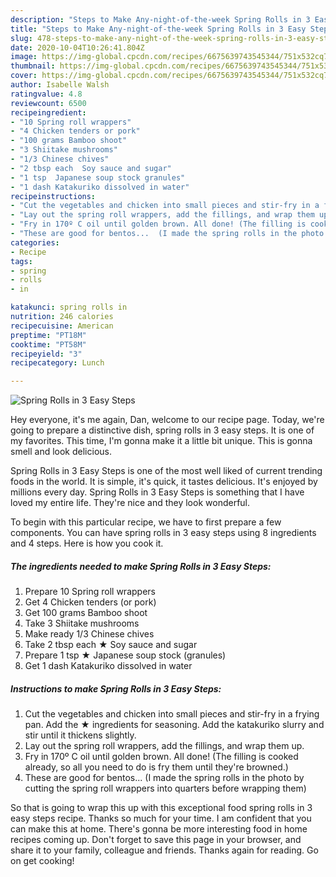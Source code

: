 ```yaml
---
description: "Steps to Make Any-night-of-the-week Spring Rolls in 3 Easy Steps"
title: "Steps to Make Any-night-of-the-week Spring Rolls in 3 Easy Steps"
slug: 478-steps-to-make-any-night-of-the-week-spring-rolls-in-3-easy-steps
date: 2020-10-04T10:26:41.804Z
image: https://img-global.cpcdn.com/recipes/6675639743545344/751x532cq70/spring-rolls-in-3-easy-steps-recipe-main-photo.jpg
thumbnail: https://img-global.cpcdn.com/recipes/6675639743545344/751x532cq70/spring-rolls-in-3-easy-steps-recipe-main-photo.jpg
cover: https://img-global.cpcdn.com/recipes/6675639743545344/751x532cq70/spring-rolls-in-3-easy-steps-recipe-main-photo.jpg
author: Isabelle Walsh
ratingvalue: 4.8
reviewcount: 6500
recipeingredient:
- "10 Spring roll wrappers"
- "4 Chicken tenders or pork"
- "100 grams Bamboo shoot"
- "3 Shiitake mushrooms"
- "1/3 Chinese chives"
- "2 tbsp each  Soy sauce and sugar"
- "1 tsp  Japanese soup stock granules"
- "1 dash Katakuriko dissolved in water"
recipeinstructions:
- "Cut the vegetables and chicken into small pieces and stir-fry in a frying pan. Add the ★ ingredients for seasoning. Add the katakuriko slurry and stir until it thickens slightly."
- "Lay out the spring roll wrappers, add the fillings, and wrap them up."
- "Fry in 170º C oil until golden brown. All done! (The filling is cooked already, so all you need to do is fry them until they&#39;re browned.)"
- "These are good for bentos...  (I made the spring rolls in the photo by cutting the spring roll wrappers into quarters before wrapping them)"
categories:
- Recipe
tags:
- spring
- rolls
- in

katakunci: spring rolls in 
nutrition: 246 calories
recipecuisine: American
preptime: "PT18M"
cooktime: "PT58M"
recipeyield: "3"
recipecategory: Lunch

---
```



![Spring Rolls in 3 Easy Steps](https://img-global.cpcdn.com/recipes/6675639743545344/751x532cq70/spring-rolls-in-3-easy-steps-recipe-main-photo.jpg)

Hey everyone, it's me again, Dan, welcome to our recipe page. Today, we're going to prepare a distinctive dish, spring rolls in 3 easy steps. It is one of my favorites. This time, I'm gonna make it a little bit unique. This is gonna smell and look delicious.

Spring Rolls in 3 Easy Steps is one of the most well liked of current trending foods in the world. It is simple, it's quick, it tastes delicious. It's enjoyed by millions every day. Spring Rolls in 3 Easy Steps is something that I have loved my entire life. They're nice and they look wonderful.




To begin with this particular recipe, we have to first prepare a few components. You can have spring rolls in 3 easy steps using 8 ingredients and 4 steps. Here is how you cook it.

<!--inarticleads1-->

##### The ingredients needed to make Spring Rolls in 3 Easy Steps:

1. Prepare 10 Spring roll wrappers
1. Get 4 Chicken tenders (or pork)
1. Get 100 grams Bamboo shoot
1. Take 3 Shiitake mushrooms
1. Make ready 1/3 Chinese chives
1. Take 2 tbsp each ★ Soy sauce and sugar
1. Prepare 1 tsp ★ Japanese soup stock (granules)
1. Get 1 dash Katakuriko dissolved in water




<!--inarticleads2-->

##### Instructions to make Spring Rolls in 3 Easy Steps:

1. Cut the vegetables and chicken into small pieces and stir-fry in a frying pan. Add the ★ ingredients for seasoning. Add the katakuriko slurry and stir until it thickens slightly.
1. Lay out the spring roll wrappers, add the fillings, and wrap them up.
1. Fry in 170º C oil until golden brown. All done! (The filling is cooked already, so all you need to do is fry them until they&#39;re browned.)
1. These are good for bentos...  (I made the spring rolls in the photo by cutting the spring roll wrappers into quarters before wrapping them)




So that is going to wrap this up with this exceptional food spring rolls in 3 easy steps recipe. Thanks so much for your time. I am confident that you can make this at home. There's gonna be more interesting food in home recipes coming up. Don't forget to save this page in your browser, and share it to your family, colleague and friends. Thanks again for reading. Go on get cooking!
